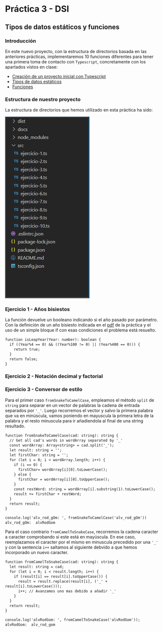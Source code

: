 # Práctica 3 - DSI
## Tipos de datos estáticos y funciones

### Introducción

En este nuevo proyecto, con la estructura de directorios basada en las
anteriores prácticas, implementaremos 10 funciones diferentes para 
tener una primera toma de contacto con `Typescript`, concretamente con 
los apartados vistos en clase:
* [Creación de un proyecto inicial con Typescript](https://ull-esit-inf-dsi-2122.github.io/typescript-theory/typescript-project-setup.html)
* [Tipos de datos estáticos](https://ull-esit-inf-dsi-2122.github.io/typescript-theory/typescript-static-types.html)
* [Funciones](https://ull-esit-inf-dsi-2122.github.io/typescript-theory/typescript-functions.html)

### Estructura de nuestro proyecto

La estructura de directorios que hemos utilizado en esta práctica ha sido:

![Imagen directorio](./images/1-estructura.png)

### Ejercicio 1 - Años bisiestos

La función devuelve un booleano indicando si el año pasado por parámetro. 
Con la definición de un año bisiesto indicada en el [pdf](https://ull-esit-inf-dsi-2122.github.io/prct03-types-functions/) de la práctica y 
el uso de un simple bloque if con esas condiciones el problema está resuelto.

```
function isLeapYear(Year: number): boolean {
  if ((Year%4 == 0) && ((Year%100 != 0) || (Year%400 == 0))) {
    return true;
  }
  return false;
}
```

### Ejercicio 2 - Notación decimal y factorial




### Ejercicio 3 - Conversor de estilo

Para el primer caso `fromSnakeToCamelCase`, empleamos el método `split` de `string` para separar
en un vector de palabras la cadena de entrada separados por `'_'`. Luego recorremos el vector y salvo
la primera palabra que va en minúscula, vamos poniendo en mayuscula la primera letra de la palabra y el
resto minuscula para ir añadiendola al final de una string resultado.

```
function fromSnakeToCamelCase(cad: string): string {
  // Get all cad's words in wordArray separated by '_'
  const wordArray: Array<string> = cad.split('_');
  let result: string = '';
  let firstChar: string = '';
  for (let i = 0; i < wordArray.length; i++) {
    if (i == 0) {
      firstChar= wordArray[i][0].toLowerCase();
    } else {
      firstChar = wordArray[i][0].toUpperCase();
    }
    const restWord: string = wordArray[i].substring(1).toLowerCase();
    result += firstChar + restWord; 
  }
  return result;
}
```
``` 
console.log('alv_rod_gOm: ', fromSnakeToCamelCase('alv_rod_gOm'))
alv_rod_gOm:  alvRodGom
```

Para el caso contrario `fromCamelToSnakeCase`, recorremos la cadena caracter a caracter comprobando si 
este está en mayúscula. En ese caso, reemplazamos el caracter por el mismo en minuscula precedido por 
una `'_'` y con la sentencia `i++` saltamos al siguiente debvido a que hemos incorporado un nuevo caracter.

```
function fromCamelToSnakeCase(cad: string): string {
  let result: string = cad;
  for (let i = 0; i < result.length; i++) {
    if (result[i] == result[i].toUpperCase()) {
      result = result.replace(result[i], ('_' + result[i].toLowerCase()));
      i++; // Avanzamos uno mas debido a añadir '_'
    }
  }
  return result;
}
```
```
console.log('alvRodGom: ', fromCamelToSnakeCase('alvRodGom'));
alvRodGom:  alv_rod_gom
```










